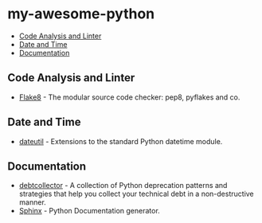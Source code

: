 # my-awesome-python

- [Code Analysis and Linter](#code-analysis-and-linter)
- [Date and Time](#date-and-time)
- [Documentation](#documentation)

## Code Analysis and Linter

- [Flake8](https://pypi.org/project/pep8/) - The modular source code checker: pep8, pyflakes and co.

## Date and Time

- [dateutil](https://github.com/dateutil/dateutil) - Extensions to the standard Python datetime module.

## Documentation

- [debtcollector](https://pypi.org/project/debtcollector/) - A collection of Python deprecation patterns and strategies that help you collect your technical debt in a non-destructive manner.
- [Sphinx](https://www.sphinx-doc.org/en/master/) - Python Documentation generator.
